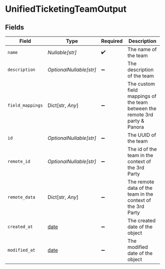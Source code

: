 # UnifiedTicketingTeamOutput


## Fields

| Field                                                                       | Type                                                                        | Required                                                                    | Description                                                                 |
| --------------------------------------------------------------------------- | --------------------------------------------------------------------------- | --------------------------------------------------------------------------- | --------------------------------------------------------------------------- |
| `name`                                                                      | *Nullable[str]*                                                             | :heavy_check_mark:                                                          | The name of the team                                                        |
| `description`                                                               | *OptionalNullable[str]*                                                     | :heavy_minus_sign:                                                          | The description of the team                                                 |
| `field_mappings`                                                            | Dict[str, *Any*]                                                            | :heavy_minus_sign:                                                          | The custom field mappings of the team between the remote 3rd party & Panora |
| `id`                                                                        | *OptionalNullable[str]*                                                     | :heavy_minus_sign:                                                          | The UUID of the team                                                        |
| `remote_id`                                                                 | *OptionalNullable[str]*                                                     | :heavy_minus_sign:                                                          | The id of the team in the context of the 3rd Party                          |
| `remote_data`                                                               | Dict[str, *Any*]                                                            | :heavy_minus_sign:                                                          | The remote data of the team in the context of the 3rd Party                 |
| `created_at`                                                                | [date](https://docs.python.org/3/library/datetime.html#date-objects)        | :heavy_minus_sign:                                                          | The created date of the object                                              |
| `modified_at`                                                               | [date](https://docs.python.org/3/library/datetime.html#date-objects)        | :heavy_minus_sign:                                                          | The modified date of the object                                             |